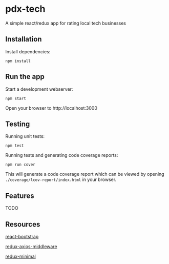 # pdx-tech

A simple react/redux app for rating local tech businesses

## Installation

Install dependencies:
```
npm install
```

## Run the app
Start a development webserver:
```
npm start
```
Open your browser to http://localhost:3000

## Testing
Running unit tests:
```
npm test
```
Running tests and generating code coverage reports:
```
npm run cover
```
This will generate a code coverage report which can be viewed by opening `./coverage/lcov-report/index.html` in your browser.

## Features

TODO

## Resources
[react-bootstrap](https://react-bootstrap.github.io)

[redux-axios-middleware](https://github.com/svrcekmichal/redux-axios-middleware)

[redux-minimal](https://github.com/catalin-luntraru/redux-minimal)

